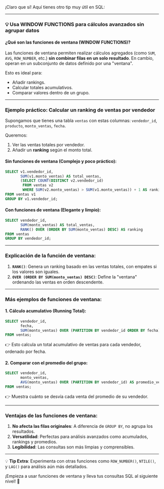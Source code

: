 ¡Claro que sí! Aquí tienes otro tip muy útil en SQL:

---

### 💡 Usa **WINDOW FUNCTIONS** para cálculos avanzados sin agrupar datos

#### ¿Qué son las funciones de ventana (WINDOW FUNCTIONS)?
Las funciones de ventana permiten realizar cálculos agregados (como `SUM`, `AVG`, `ROW_NUMBER`, etc.) **sin combinar filas en un solo resultado**. En cambio, operan en un subconjunto de datos definido por una "ventana".

Esto es ideal para:
- Añadir rankings.
- Calcular totales acumulativos.
- Comparar valores dentro de un grupo.

---

### Ejemplo práctico: Calcular un ranking de ventas por vendedor

Supongamos que tienes una tabla `ventas` con estas columnas: `vendedor_id`, `producto`, `monto_ventas`, `fecha`.

Queremos:
1. Ver las ventas totales por vendedor.
2. Añadir un **ranking** según el monto total.

#### Sin funciones de ventana (Complejo y poco práctico):
```sql
SELECT v1.vendedor_id, 
       SUM(v1.monto_ventas) AS total_ventas,
       (SELECT COUNT(DISTINCT v2.vendedor_id)
        FROM ventas v2
        WHERE SUM(v2.monto_ventas) > SUM(v1.monto_ventas)) + 1 AS ranking
FROM ventas v1
GROUP BY v1.vendedor_id;
```

#### Con funciones de ventana (Elegante y limpio):
```sql
SELECT vendedor_id,
       SUM(monto_ventas) AS total_ventas,
       RANK() OVER (ORDER BY SUM(monto_ventas) DESC) AS ranking
FROM ventas
GROUP BY vendedor_id;
```

---

### Explicación de la función de ventana:
1. **`RANK()`**: Genera un ranking basado en las ventas totales, con empates si los valores son iguales.
2. **`OVER (ORDER BY SUM(monto_ventas) DESC)`**: Define la "ventana" ordenando las ventas en orden descendente.

---

### Más ejemplos de funciones de ventana:

#### 1. **Cálculo acumulativo (Running Total)**:
```sql
SELECT vendedor_id, 
       fecha,
       SUM(monto_ventas) OVER (PARTITION BY vendedor_id ORDER BY fecha) AS total_acumulado
FROM ventas;
```
👉 Esto calcula un total acumulativo de ventas para cada vendedor, ordenado por fecha.

#### 2. **Comparar con el promedio del grupo**:
```sql
SELECT vendedor_id, 
       monto_ventas,
       AVG(monto_ventas) OVER (PARTITION BY vendedor_id) AS promedio_vendedor
FROM ventas;
```
👉 Muestra cuánto se desvía cada venta del promedio de su vendedor.

---

### Ventajas de las funciones de ventana:
1. **No afecta las filas originales**: A diferencia de `GROUP BY`, no agrupa los resultados.
2. **Versatilidad**: Perfectas para análisis avanzados como acumulados, rankings y promedios.
3. **Legibilidad**: Las consultas son más limpias y comprensibles.

---

💡 **Tip Extra**: Experimenta con otras funciones como `ROW_NUMBER()`, `NTILE()`, y `LAG()` para análisis aún más detallados.

¡Empieza a usar funciones de ventana y lleva tus consultas SQL al siguiente nivel! 🚀
